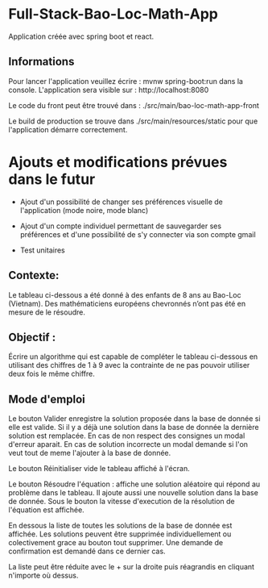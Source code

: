 # Full-Stack-Bao-Loc-Math-App
Application créée avec spring boot et react.


## Informations


Pour lancer l'application veuillez écrire : mvnw spring-boot:run  dans la console.
L'application sera visible sur : http://localhost:8080


Le code du front peut être trouvé dans : ./src/main/bao-loc-math-app-front


Le build de production se trouve dans ./src/main/resources/static pour que l'application démarre correctement.


# Ajouts et modifications prévues dans le futur 


- Ajout d'un possibilité de changer ses préférences visuelle de l'application (mode noire, mode blanc)

- Ajout d'un compte individuel permettant de sauvegarder ses préférences et d'une possibilité de s'y connecter via son compte gmail

- Test unitaires


## Contexte: 
Le tableau ci-dessous a été donné à des enfants de 8 ans au Bao-Loc
(Vietnam). Des mathématiciens européens chevronnés n’ont pas été en mesure de le
résoudre.


## Objectif : 
Écrire un algorithme qui est capable de compléter le tableau ci-dessous en
utilisant des chiffres de 1 à 9 avec la contrainte de ne pas pouvoir utiliser deux fois le
même chiffre.


## Mode d'emploi


Le bouton Valider enregistre la solution proposée dans la base de donnée si elle est valide. Si il y a déjà une solution dans la base de donnée la dernière solution est remplacée. En cas de non respect des consignes un modal d'erreur aparait. En cas de solution incorrecte un modal demande si l'on veut tout de meme l'ajouter à la base de donnée.


Le bouton Réinitialiser vide le tableau affiché à l'écran.


Le bouton Résoudre l'équation : affiche une solution aléatoire qui répond au problème dans le tableau. Il ajoute aussi une nouvelle solution dans la base de donnée.
Sous le bouton la vitesse d'execution de la résolution de l'équation est affichée.


En dessous la liste de toutes les solutions de la base de donnée est affichée. Les solutions peuvent être supprimée individuellement ou colectivement grace au bouton tout supprimer. Une demande de confirmation est demandé dans ce dernier cas.

La liste peut être réduite avec le + sur la droite puis réagrandis en cliquant n'importe où dessus.
